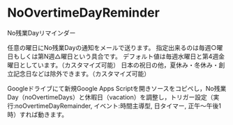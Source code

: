 # NoOvertimeDayReminder
No残業Dayリマインダー

任意の曜日にNo残業Dayの通知をメールで送ります。
指定出来るのは毎週○曜日もしくは第N週△曜日という具合です。
デフォルト値は毎週水曜日と第4週金曜日としています。（カスタマイズ可能）
日本の祝日の他，夏休み・冬休み・創立記念日などは除外できます。（カスタマイズ可能）

Googleドライブにて新規Google Apps Scriptを開きソースをコピペし，No残業Day（noOvertimeDays）と休暇日（vacation）を調整し，トリガー設定（実行:noOvertimeDayRemainder, イベント:時間主導型, 日タイマー, 正午〜午後1時）すれば動きます。
